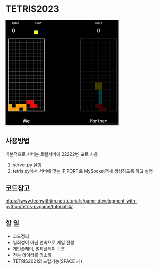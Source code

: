 # TETRIS2023

![Alt Text](sample.gif)

## 사용방법

기본적으로 서버는 로컬서버에 22222번 포트 사용

1. server.py 실행
2. tetris.py에서 서버에 맞는 IP,PORT로 MySocket객체 생성하도록 하고 실행

## 코드참고

https://www.techwithtim.net/tutorials/game-development-with-python/tetris-pygame/tutorial-4/

## 할 일

- 코드정리
- 일회성이 아닌 연속으로 게임 진행
- 개인플레이, 멀티플레이 구분
- 전송 데이터를 최소화
- TETRIS2021의 드랍기능(SPACE 키)
